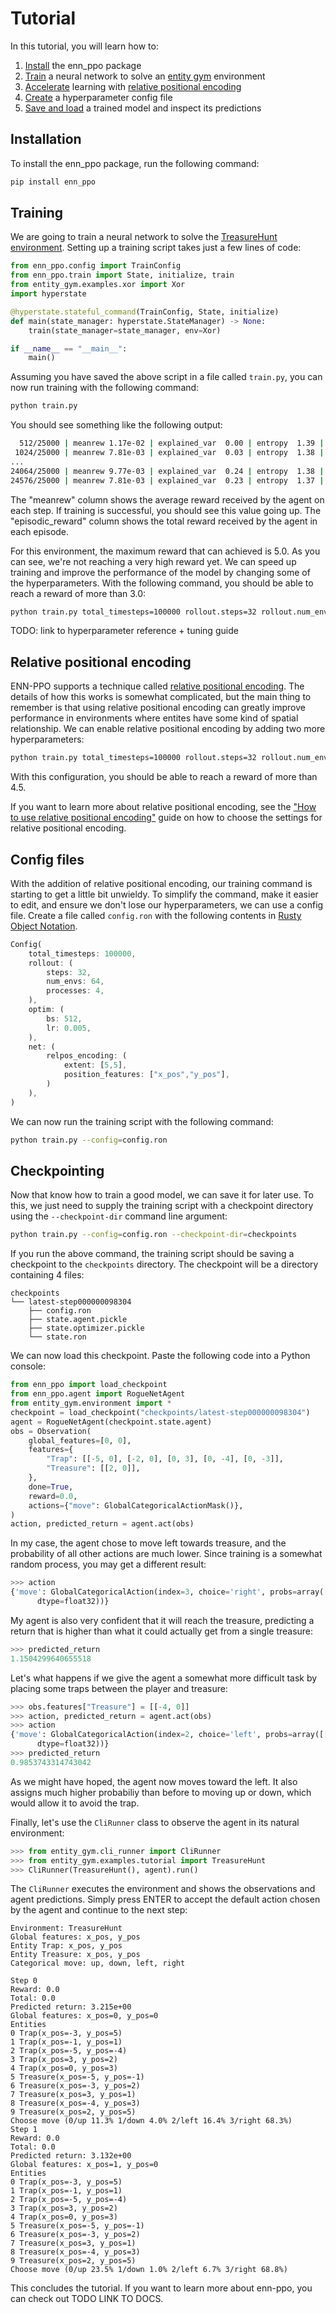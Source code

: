 
# Tutorial

In this tutorial, you will learn how to:
1. [Install](#installation) the enn_ppo package
2. [Train](#training) a neural network to solve an [entity gym](TODO-LINK) environment
3. [Accelerate](#positional-encoding) learning with [relative positional encoding](TODO-LINK)
4. [Create](#config-files) a hyperparameter config file
5. [Save and load](#checkpointing) a trained model and inspect its predictions

## Installation

To install the enn_ppo package, run the following command:

```bash
pip install enn_ppo
```

## Training

We are going to train a neural network to solve the [TreasureHunt environment](TODO-LINK).
Setting up a training script takes just a few lines of code:

```python
from enn_ppo.config import TrainConfig
from enn_ppo.train import State, initialize, train
from entity_gym.examples.xor import Xor
import hyperstate

@hyperstate.stateful_command(TrainConfig, State, initialize)
def main(state_manager: hyperstate.StateManager) -> None:
    train(state_manager=state_manager, env=Xor)

if __name__ == "__main__":
    main()
```

Assuming you have saved the above script in a file called `train.py`, you can now run training with the following command:

```bash
python train.py
```

You should see something like the following output:

```bash
  512/25000 | meanrew 1.17e-02 | explained_var  0.00 | entropy  1.39 | episodic_reward 2.50e-01 | episode_length 2.39e+01 | episodes 8 | fps 701
 1024/25000 | meanrew 7.81e-03 | explained_var  0.03 | entropy  1.38 | episodic_reward 2.00e+00 | episode_length 1.24e+02 | episodes 4 | fps 671
...
24064/25000 | meanrew 9.77e-03 | explained_var  0.24 | entropy  1.38 | episodic_reward 2.50e+00 | episode_length 4.96e+02 | episodes 2 | fps 720
24576/25000 | meanrew 7.81e-03 | explained_var  0.23 | entropy  1.37 | episodic_reward 1.11e+00 | episode_length 1.09e+02 | episodes 9 | fps 721
```

The "meanrew" column shows the average reward received by the agent on each step.
If training is successful, you should see this value going up.
The "episodic_reward" column shows the total reward received by the agent in each episode.

For this environment, the maximum reward that can achieved is 5.0.
As you can see, we're not reaching a very high reward yet.
We can speed up training and improve the performance of the model by changing some of the hyperparameters.
With the following command, you should be able to reach a reward of more than 3.0:

```bash
python train.py total_timesteps=100000 rollout.steps=32 rollout.num_envs=64 rollout.processes=4 optim.bs=512 optim.lr=0.005
```

TODO: link to hyperparameter reference + tuning guide

## Relative positional encoding

ENN-PPO supports a technique called [relative positional encoding](TODO-LINK).
The details of how this works is somewhat complicated, but the main thing to remember is that using relative positional encoding can greatly improve performance in environments where entites have some kind of spatial relationship.
We can enable relative positional encoding by adding two more hyperparameters:

```bash
python train.py total_timesteps=100000 rollout.steps=32 rollout.num_envs=64 rollout.processes=4 optim.bs=512 optim.lr=0.005 net.relpos_encoding.extent='[5,5]' net.relpos_encoding.position_features='["x_pos","y_pos"]'
```

With this configuration, you should be able to reach a reward of more than 4.5.

If you want to learn more about relative positional encoding, see the ["How to use relative positional encoding"](TODO-LINK) guide on how to choose the settings for relative positional encoding.

## Config files

With the addition of relative positional encoding, our training command is starting to get a little bit unwieldy.
To simplify the command, make it easier to edit, and ensure we don't lose our hyperparameters, we can use a config file.
Create a file called `config.ron` with the following contents in [Rusty Object Notation](https://github.com/ron-rs/ron#rusty-object-notation).

```rust
Config(
    total_timesteps: 100000,
    rollout: (
        steps: 32,
        num_envs: 64,
        processes: 4,
    ),
    optim: (
        bs: 512,
        lr: 0.005,
    ),
    net: (
        relpos_encoding: (
            extent: [5,5],
            position_features: ["x_pos","y_pos"],
        )
    ),
)
```

We can now run the training script with the following command:

```bash
python train.py --config=config.ron
```

## Checkpointing

Now that know how to train a good model, we can save it for later use.
To this, we just need to supply the training script with a checkpoint directory using the `--checkpoint-dir` command line argument:


```bash
python train.py --config=config.ron --checkpoint-dir=checkpoints
```

If you run the above command, the training script should be saving a checkpoint to the `checkpoints` directory.
The checkpoint will be a directory containing 4 files:

```
checkpoints
└── latest-step000000098304
    ├── config.ron
    ├── state.agent.pickle
    ├── state.optimizer.pickle
    └── state.ron
```

We can now load this checkpoint.
Paste the following code into a Python console:

```python
from enn_ppo import load_checkpoint
from enn_ppo.agent import RogueNetAgent
from entity_gym.environment import *
checkpoint = load_checkpoint("checkpoints/latest-step000000098304")
agent = RogueNetAgent(checkpoint.state.agent)
obs = Observation(
    global_features=[0, 0],
    features={
        "Trap": [[-5, 0], [-2, 0], [0, 3], [0, -4], [0, -3]],
        "Treasure": [[2, 0]],
    },
    done=True,
    reward=0.0,
    actions={"move": GlobalCategoricalActionMask()},
)
action, predicted_return = agent.act(obs)
```

In my case, the agent chose to move left towards treasure, and the probability of all other actions are much lower. Since training is a somewhat random process, you may get a different result:

```python
>>> action
{'move': GlobalCategoricalAction(index=3, choice='right', probs=array([[6.1148562e-04, 1.3557974e-04, 5.6600979e-06, 9.9924737e-01]],
      dtype=float32))}
```

My agent is also very confident that it will reach the treasure, predicting a return that is higher than what it could actually get from a single treasure:

```python
>>> predicted_return
1.1504299640655518
```

Let's what happens if we give the agent a somewhat more difficult task by placing some traps between the player and treasure:

```python
>>> obs.features["Treasure"] = [[-4, 0]]
>>> action, predicted_return = agent.act(obs)
>>> action
{'move': GlobalCategoricalAction(index=2, choice='left', probs=array([[7.1715019e-03, 1.7328954e-03, 9.9067581e-01, 4.1975660e-04]],
      dtype=float32))}
>>> predicted_return
0.9853743314743042
```

As we might have hoped, the agent now moves toward the left. It also assigns much higher probabiliy than before to moving up or down, which would allow it to avoid the trap.

Finally, let's use the `CliRunner` class to observe the agent in its natural environment:

```python
>>> from entity_gym.cli_runner import CliRunner
>>> from entity_gym.examples.tutorial import TreasureHunt
>>> CliRunner(TreasureHunt(), agent).run()
```

The `CliRunner` executes the environment and shows the observations and agent predictions.
Simply press ENTER to accept the default action chosen by the agent and continue to the next step:

```
Environment: TreasureHunt
Global features: x_pos, y_pos
Entity Trap: x_pos, y_pos
Entity Treasure: x_pos, y_pos
Categorical move: up, down, left, right

Step 0
Reward: 0.0
Total: 0.0
Predicted return: 3.215e+00
Global features: x_pos=0, y_pos=0
Entities
0 Trap(x_pos=-3, y_pos=5)
1 Trap(x_pos=-1, y_pos=1)
2 Trap(x_pos=-5, y_pos=-4)
3 Trap(x_pos=3, y_pos=2)
4 Trap(x_pos=0, y_pos=3)
5 Treasure(x_pos=-5, y_pos=-1)
6 Treasure(x_pos=-3, y_pos=2)
7 Treasure(x_pos=3, y_pos=1)
8 Treasure(x_pos=-4, y_pos=3)
9 Treasure(x_pos=2, y_pos=5)
Choose move (0/up 11.3% 1/down 4.0% 2/left 16.4% 3/right 68.3%)
Step 1
Reward: 0.0
Total: 0.0
Predicted return: 3.132e+00
Global features: x_pos=1, y_pos=0
Entities
0 Trap(x_pos=-3, y_pos=5)
1 Trap(x_pos=-1, y_pos=1)
2 Trap(x_pos=-5, y_pos=-4)
3 Trap(x_pos=3, y_pos=2)
4 Trap(x_pos=0, y_pos=3)
5 Treasure(x_pos=-5, y_pos=-1)
6 Treasure(x_pos=-3, y_pos=2)
7 Treasure(x_pos=3, y_pos=1)
8 Treasure(x_pos=-4, y_pos=3)
9 Treasure(x_pos=2, y_pos=5)
Choose move (0/up 23.5% 1/down 1.0% 2/left 6.7% 3/right 68.8%)
```

This concludes the tutorial.
If you want to learn more about enn-ppo, you can check out TODO LINK TO DOCS.